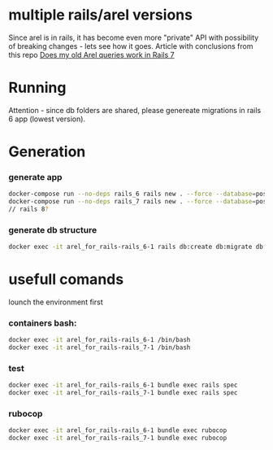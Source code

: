 # multiple rails/arel versions
Since arel is in rails, it has become even more "private" API with possibility of breaking changes - lets see how it goes.
Article with conclusions from this repo [Does my old Arel queries work in Rails 7](https://dis-button.github.io/does_arel_work_in_rails_7)

# Running
Attention - since db folders are shared, please genereate migrations in rails 6 app (lowest version).

# Generation
### generate app
```bash
docker-compose run --no-deps rails_6 rails new . --force --database=postgresql --api --skip-test
docker-compose run --no-deps rails_7 rails new . --force --database=postgresql --api --skip-test
// rails 8?
```
### generate db structure
```bash
docker exec -it arel_for_rails-rails_6-1 rails db:create db:migrate db:seed
```
# usefull comands
lounch the environment first
### containers bash:
```bash
docker exec -it arel_for_rails-rails_6-1 /bin/bash
docker exec -it arel_for_rails-rails_7-1 /bin/bash
```
### test
```bash
docker exec -it arel_for_rails-rails_6-1 bundle exec rails spec
docker exec -it arel_for_rails-rails_7-1 bundle exec rails spec
```

### rubocop
```bash
docker exec -it arel_for_rails-rails_6-1 bundle exec rubocop
docker exec -it arel_for_rails-rails_7-1 bundle exec rubocop
```
